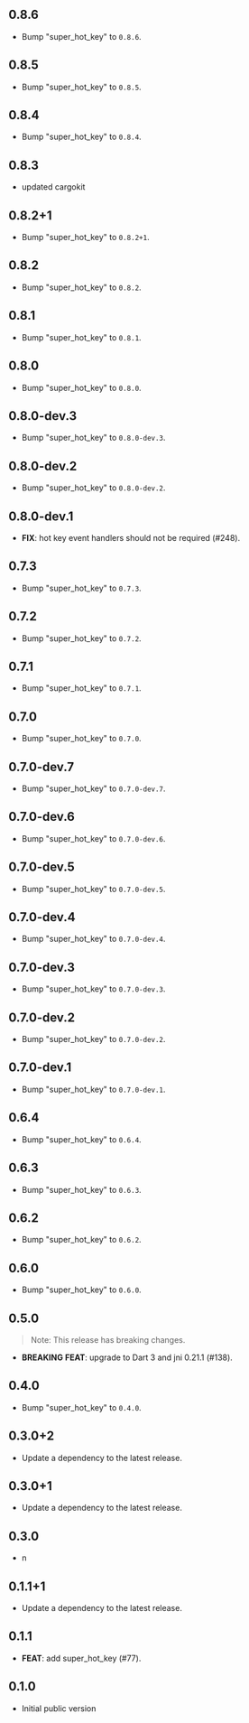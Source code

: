 ## 0.8.6

 - Bump "super_hot_key" to `0.8.6`.

## 0.8.5

 - Bump "super_hot_key" to `0.8.5`.

## 0.8.4

 - Bump "super_hot_key" to `0.8.4`.

## 0.8.3

 - updated cargokit

## 0.8.2+1

 - Bump "super_hot_key" to `0.8.2+1`.

## 0.8.2

 - Bump "super_hot_key" to `0.8.2`.

## 0.8.1

 - Bump "super_hot_key" to `0.8.1`.

## 0.8.0

 - Bump "super_hot_key" to `0.8.0`.

## 0.8.0-dev.3

 - Bump "super_hot_key" to `0.8.0-dev.3`.

## 0.8.0-dev.2

 - Bump "super_hot_key" to `0.8.0-dev.2`.

## 0.8.0-dev.1

 - **FIX**: hot key event handlers should not be required (#248).

## 0.7.3

 - Bump "super_hot_key" to `0.7.3`.

## 0.7.2

 - Bump "super_hot_key" to `0.7.2`.

## 0.7.1

 - Bump "super_hot_key" to `0.7.1`.

## 0.7.0

 - Bump "super_hot_key" to `0.7.0`.

## 0.7.0-dev.7

 - Bump "super_hot_key" to `0.7.0-dev.7`.

## 0.7.0-dev.6

 - Bump "super_hot_key" to `0.7.0-dev.6`.

## 0.7.0-dev.5

 - Bump "super_hot_key" to `0.7.0-dev.5`.

## 0.7.0-dev.4

 - Bump "super_hot_key" to `0.7.0-dev.4`.

## 0.7.0-dev.3

 - Bump "super_hot_key" to `0.7.0-dev.3`.

## 0.7.0-dev.2

 - Bump "super_hot_key" to `0.7.0-dev.2`.

## 0.7.0-dev.1

 - Bump "super_hot_key" to `0.7.0-dev.1`.

## 0.6.4

 - Bump "super_hot_key" to `0.6.4`.

## 0.6.3

 - Bump "super_hot_key" to `0.6.3`.

## 0.6.2

 - Bump "super_hot_key" to `0.6.2`.

## 0.6.0

 - Bump "super_hot_key" to `0.6.0`.

## 0.5.0

> Note: This release has breaking changes.

 - **BREAKING** **FEAT**: upgrade to Dart 3 and jni 0.21.1 (#138).

## 0.4.0

 - Bump "super_hot_key" to `0.4.0`.

## 0.3.0+2

 - Update a dependency to the latest release.

## 0.3.0+1

 - Update a dependency to the latest release.

## 0.3.0

 - n

## 0.1.1+1

 - Update a dependency to the latest release.

## 0.1.1

 - **FEAT**: add super_hot_key (#77).

## 0.1.0

* Initial public version
